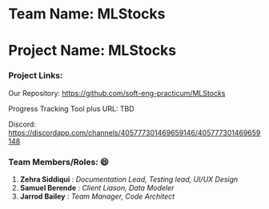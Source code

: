 # Team Name: MLStocks
# Project Name: MLStocks

### Project Links: 

Our Repository: https://github.com/soft-eng-practicum/MLStocks

Progress Tracking Tool plus URL: TBD

Discord: https://discordapp.com/channels/405777301469659146/405777301469659148


### Team Members/Roles: :smile: 
   1. **Zehra Siddiqui** : _Documentation Lead, Testing lead, UI/UX Design_
   2. **Samuel Berende** : _Client Liason, Data Modeler_
   3. **Jarrod Bailey** : _Team Manager, Code Architect_

    

